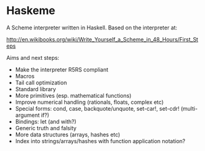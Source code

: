 Haskeme
=======

A Scheme interpreter written in Haskell. Based on the interpreter at:

http://en.wikibooks.org/wiki/Write_Yourself_a_Scheme_in_48_Hours/First_Steps

Aims and next steps:

* Make the interpreter R5RS compliant
* Macros
* Tail call optimization
* Standard library
* More primitives (esp. mathematical functions)
* Improve numerical handling (rationals, floats, complex etc)
* Special forms: cond, case, backquote/unquote, set-car!, set-cdr! (multi-argument if?)
* Bindings: let (and with?)
* Generic truth and falsity
* More data structures (arrays, hashes etc)
* Index into strings/arrays/hashes with function application notation?